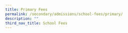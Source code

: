 ```yaml
---
title: Primary Fees
permalink: /secondary/admissions/school-fees/primary/
description: ""
third_nav_title: School Fees
---
```

